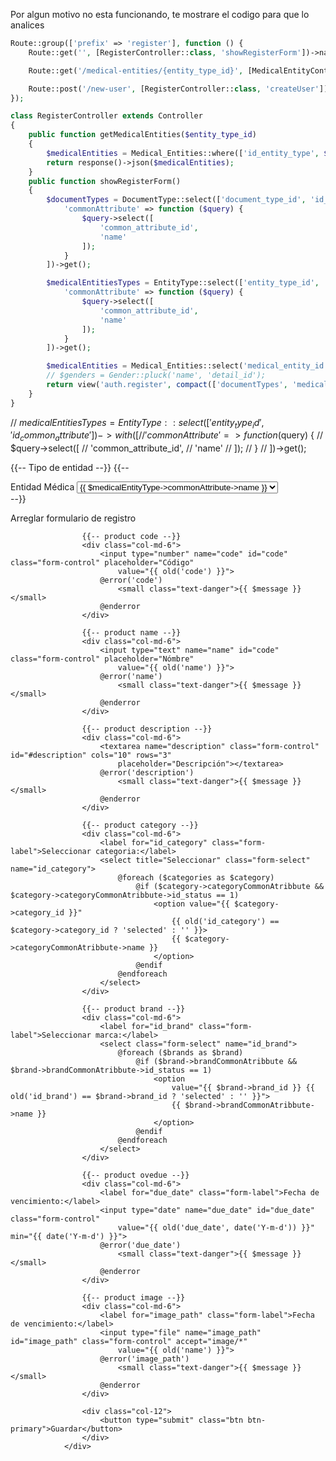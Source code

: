 Por algun motivo no esta funcionando, te mostrare el codigo para que lo analices
```php
Route::group(['prefix' => 'register'], function () {
    Route::get('', [RegisterController::class, 'showRegisterForm'])->name('register-form-view');

    Route::get('/medical-entities/{entity_type_id}', [MedicalEntityController::class, 'getMedicalEntities']);

    Route::post('/new-user', [RegisterController::class, 'createUser'])->name('new-user');
});

class RegisterController extends Controller
{
    public function getMedicalEntities($entity_type_id)
    {
        $medicalEntities = Medical_Entities::where(['id_entity_type', $entity_type_id])->select('medical_entity_id', 'business_name')->get();
        return response()->json($medicalEntities);
    }
    public function showRegisterForm()
    {
        $documentTypes = DocumentType::select(['document_type_id', 'id_common_attribute'])->with([
            'commonAttribute' => function ($query) {
                $query->select([
                    'common_attribute_id',
                    'name'
                ]);
            }
        ])->get();

        $medicalEntitiesTypes = EntityType::select(['entity_type_id', 'id_common_attribute'])->with([
            'commonAttribute' => function ($query) {
                $query->select([
                    'common_attribute_id',
                    'name'
                ]);
            }
        ])->get();

        $medicalEntities = Medical_Entities::select('medical_entity_id', 'business_name')->where(['id_status' => 1])->get();
        // $genders = Gender::pluck('name', 'detail_id');
        return view('auth.register', compact(['documentTypes', 'medicalEntitiesTypes', 'medicalEntities']));
    }
}
```


// $medicalEntitiesTypes = EntityType::select(['entity_type_id', 'id_common_attribute'])->with([
        //     'commonAttribute' => function ($query) {
        //         $query->select([
        //             'common_attribute_id',
        //             'name'
        //         ]);
        //     }
        // ])->get();

{{-- Tipo de entidad --}}
                                {{-- <div class="form-group">
                                    <label for="id_medical_entity">Entidad Médica</label>
                                    <select name="id_medical_entity" class="form-control" required>
                                        @forelse ($medicalEntitiesTypes as $medicalEntityType)
                                            <option value="{{ $medicalEntityType->entity_type_id }}">
                                                {{ $medicalEntityType->commonAttribute->name }}
                                            </option>
                                        @empty
                                            <option value="">No data found</option>
                                        @endforelse
                                    </select>
                                </div> --}}


Arreglar formulario de registro

<div class="row g-3">

                    {{-- product code --}}
                    <div class="col-md-6">
                        <input type="number" name="code" id="code" class="form-control" placeholder="Código"
                            value="{{ old('code') }}">
                        @error('code')
                            <small class="text-danger">{{ $message }}</small>
                        @enderror
                    </div>

                    {{-- product name --}}
                    <div class="col-md-6">
                        <input type="text" name="name" id="code" class="form-control" placeholder="Nómbre"
                            value="{{ old('name') }}">
                        @error('name')
                            <small class="text-danger">{{ $message }}</small>
                        @enderror
                    </div>

                    {{-- product description --}}
                    <div class="col-md-6">
                        <textarea name="description" class="form-control" id="#description" cols="10" rows="3"
                            placeholder="Descripción"></textarea>
                        @error('description')
                            <small class="text-danger">{{ $message }}</small>
                        @enderror
                    </div>

                    {{-- product category --}}
                    <div class="col-md-6">
                        <label for="id_category" class="form-label">Seleccionar categoria:</label>
                        <select title="Seleccionar" class="form-select" name="id_category">
                            @foreach ($categories as $category)
                                @if ($category->categoryCommonAtribbute && $category->categoryCommonAtribbute->id_status == 1)
                                    <option value="{{ $category->category_id }}"
                                        {{ old('id_category') == $category->category_id ? 'selected' : '' }}>
                                        {{ $category->categoryCommonAtribbute->name }}
                                    </option>
                                @endif
                            @endforeach
                        </select>
                    </div>

                    {{-- product brand --}}
                    <div class="col-md-6">
                        <label for="id_brand" class="form-label">Seleccionar marca:</label>
                        <select class="form-select" name="id_brand">
                            @foreach ($brands as $brand)
                                @if ($brand->brandCommonAtribbute && $brand->brandCommonAtribbute->id_status == 1)
                                    <option
                                        value="{{ $brand->brand_id }} {{ old('id_brand') == $brand->brand_id ? 'selected' : '' }}">
                                        {{ $brand->brandCommonAtribbute->name }}
                                    </option>
                                @endif
                            @endforeach
                        </select>
                    </div>

                    {{-- product ovedue --}}
                    <div class="col-md-6">
                        <label for="due_date" class="form-label">Fecha de vencimiento:</label>
                        <input type="date" name="due_date" id="due_date" class="form-control"
                            value="{{ old('due_date', date('Y-m-d')) }}" min="{{ date('Y-m-d') }}">
                        @error('due_date')
                            <small class="text-danger">{{ $message }}</small>
                        @enderror
                    </div>

                    {{-- product image --}}
                    <div class="col-md-6">
                        <label for="image_path" class="form-label">Fecha de vencimiento:</label>
                        <input type="file" name="image_path" id="image_path" class="form-control" accept="image/*"
                            value="{{ old('name') }}">
                        @error('image_path')
                            <small class="text-danger">{{ $message }}</small>
                        @enderror
                    </div>

                    <div class="col-12">
                        <button type="submit" class="btn btn-primary">Guardar</button>
                    </div>
                </div>